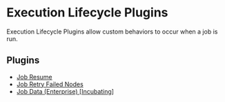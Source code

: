 # Execution Lifecycle Plugins

Execution Lifecycle Plugins allow custom behaviors to occur when a job is run.

## Plugins

- [Job Resume](/manual/execution-lifecycle/job-resume.md)
- [Job Retry Failed Nodes](/manual/execution-lifecycle/job-retry-failed-nodes.md)
- [Job Data (Enterprise) [Incubating]](/manual/execution-lifecycle/job-data.md)
